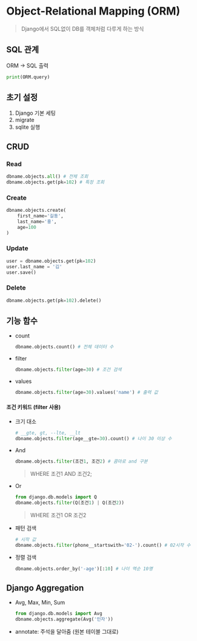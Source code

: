 # Object-Relational Mapping (ORM)

> Django에서 SQL없이 DB를 객체처럼 다루게 하는 방식

## SQL 관계

ORM -> SQL 출력

```python
print(ORM.query)
```



## 초기 설정

1. Django 기본 세팅
2. migrate
3. sqlite 실행



## CRUD

### Read

```python
dbname.objects.all() # 전체 조회
dbname.objects.get(pk=102) # 특정 조회
```

### Create

```python
dbname.objects.create(
	first_name='길동',
    last_name='홍',
    age=100
)
```

### Update

```python
user = dbname.objects.get(pk=102)
user.last_name = '김'
user.save()
```

### Delete

```python
dbname.objects.get(pk=102).delete()
```



## 기능 함수

- count

  ```python
  dbname.objects.count() # 전체 데이터 수
  ```

- filter

  ```python
  dbname.objects.filter(age=30) # 조건 검색
  ```

- values

  ```python
  dbname.objects.filter(age=30).values('name') # 출력 값
  ```

#### 조건 키워드 (filter 사용)

- 크기 대소

  ```python
  # __gte, gt, --lte, __lt
  dbname.objects.filter(age__gte=30).count() # 나이 30 이상 수
  ```

- And

  ```python
  dbname.objects.filter(조건1, 조건2) # 콤마로 and 구분
  ```

  > WHERE 조건1 AND 조건2;

- Or

  ```python
  from django.db.models import Q
  dbname.objects.filter(Q(조건1) | Q(조건2))
  ```

  > WHERE 조건1 OR 조건2

- 패턴 검색

  ```python
  # 시작 값
  dbname.objects.filter(phone__startswith='02-').count() # 02시작 수
  ```

- 정렬 검색

  ```python
  dbname.objects.order_by('-age')[:10] # 나이 역순 10명
  ```

  

## Django Aggregation

- Avg, Max, Min, Sum

  ```python
  from django.db.models import Avg
  dbname.objects.aggregate(Avg('인자'))
  ```

- annotate: 주석을 달아줌 (원본 테이블 그대로)

